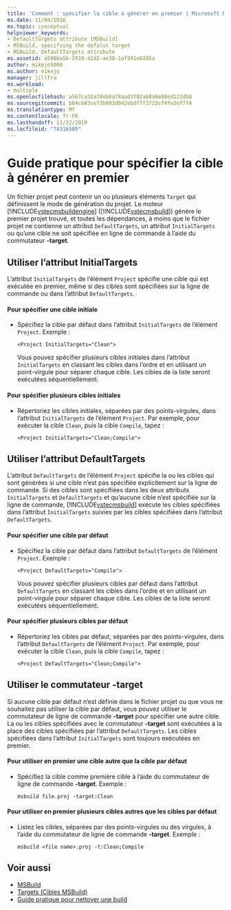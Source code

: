 ```yaml
---
title: 'Comment : spécifier la cible à générer en premier | Microsoft Docs'
ms.date: 11/04/2016
ms.topic: conceptual
helpviewer_keywords:
- DefaultTargets attribute [MSBuild]
- MSBuild, specifying the defalut target
- MSBuild, DefaultTargets attribute
ms.assetid: a580ba5b-2919-42d2-ae38-1af991e0205a
author: mikejo5000
ms.author: mikejo
manager: jillfra
ms.workload:
- multiple
ms.openlocfilehash: a567ca32a78eb6a78aad3702a68a6e08ed122db8
ms.sourcegitcommit: b04c603ce73b993d042ebdf7f3722cf4fe2ef7f4
ms.translationtype: MT
ms.contentlocale: fr-FR
ms.lasthandoff: 11/22/2019
ms.locfileid: "74316509"
---
```

# <a name="how-to-specify-which-target-to-build-first"></a>Guide pratique pour spécifier la cible à générer en premier
Un fichier projet peut contenir un ou plusieurs éléments `Target` qui définissent le mode de génération du projet. Le moteur [!INCLUDE[vstecmsbuildengine](../msbuild/includes/vstecmsbuildengine_md.md)] ([!INCLUDE[vstecmsbuild](../extensibility/internals/includes/vstecmsbuild_md.md)]) génère le premier projet trouvé, et toutes les dépendances, à moins que le fichier projet ne contienne un attribut `DefaultTargets`, un attribut `InitialTargets` ou qu’une cible ne soit spécifiée en ligne de commande à l’aide du commutateur **-target**.

## <a name="use-the-initialtargets-attribute"></a>Utiliser l’attribut InitialTargets
 L’attribut `InitialTargets` de l’élément `Project` spécifie une cible qui est exécutée en premier, même si des cibles sont spécifiées sur la ligne de commande ou dans l’attribut `DefaultTargets`.

#### <a name="to-specify-one-initial-target"></a>Pour spécifier une cible initiale

- Spécifiez la cible par défaut dans l’attribut `InitialTargets` de l’élément `Project`. Exemple :

   `<Project InitialTargets="Clean">`

  Vous pouvez spécifier plusieurs cibles initiales dans l’attribut `InitialTargets` en classant les cibles dans l’ordre et en utilisant un point-virgule pour séparer chaque cible. Les cibles de la liste seront exécutées séquentiellement.

#### <a name="to-specify-more-than-one-initial-target"></a>Pour spécifier plusieurs cibles initiales

- Répertoriez les cibles initiales, séparées par des points-virgules, dans l’attribut `InitialTargets` de l’élément `Project`. Par exemple, pour exécuter la cible `Clean`, puis la cible `Compile`, tapez :

     `<Project InitialTargets="Clean;Compile">`

## <a name="use-the-defaulttargets-attribute"></a>Utiliser l’attribut DefaultTargets
 L’attribut `DefaultTargets` de l’élément `Project` spécifie la ou les cibles qui sont générées si une cible n’est pas spécifiée explicitement sur la ligne de commande. Si des cibles sont spécifiées dans les deux attributs `InitialTargets` et `DefaultTargets` et qu’aucune cible n’est spécifiée sur la ligne de commande, [!INCLUDE[vstecmsbuild](../extensibility/internals/includes/vstecmsbuild_md.md)] exécute les cibles spécifiées dans l’attribut `InitialTargets` suivies par les cibles spécifiées dans l’attribut `DefaultTargets`.

#### <a name="to-specify-one-default-target"></a>Pour spécifier une cible par défaut

- Spécifiez la cible par défaut dans l’attribut `DefaultTargets` de l’élément `Project`. Exemple :

   `<Project DefaultTargets="Compile">`

  Vous pouvez spécifier plusieurs cibles par défaut dans l’attribut `DefaultTargets` en classant les cibles dans l’ordre et en utilisant un point-virgule pour séparer chaque cible. Les cibles de la liste seront exécutées séquentiellement.

#### <a name="to-specify-more-than-one-default-target"></a>Pour spécifier plusieurs cibles par défaut

- Répertoriez les cibles par défaut, séparées par des points-virgules, dans l’attribut `DefaultTargets` de l’élément `Project`. Par exemple, pour exécuter la cible `Clean`, puis la cible `Compile`, tapez :

     `<Project DefaultTargets="Clean;Compile">`

## <a name="use-the--target-switch"></a>Utiliser le commutateur -target
 Si aucune cible par défaut n’est définie dans le fichier projet ou que vous ne souhaitez pas utiliser la cible par défaut, vous pouvez utiliser le commutateur de ligne de commande **-target** pour spécifier une autre cible. La ou les cibles spécifiées avec le commutateur **-target** sont exécutées à la place des cibles spécifiées par l’attribut `DefaultTargets`. Les cibles spécifiées dans l’attribut `InitialTargets` sont toujours exécutées en premier.

#### <a name="to-use-a-target-other-than-the-default-target-first"></a>Pour utiliser en premier une cible autre que la cible par défaut

- Spécifiez la cible comme première cible à l’aide du commutateur de ligne de commande **-target**. Exemple :

     `msbuild file.proj -target:Clean`

#### <a name="to-use-several-targets-other-than-the-default-targets-first"></a>Pour utiliser en premier plusieurs cibles autres que les cibles par défaut

- Listez les cibles, séparées par des points-virgules ou des virgules, à l’aide du commutateur de ligne de commande **-target**. Exemple :

     `msbuild <file name>.proj -t:Clean;Compile`

## <a name="see-also"></a>Voir aussi
- [MSBuild](../msbuild/msbuild.md)
- [Targets (Cibles MSBuild)](../msbuild/msbuild-targets.md)
- [Guide pratique pour nettoyer une build](../msbuild/how-to-clean-a-build.md)
